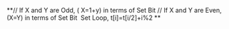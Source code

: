 **// If X and Y are Odd, ( X=1+y) in terms of Set Bit
// If X and Y are Even, (X=Y) in terms of Set Bit
​
Set Loop,
t[i]=t[i/2]+i%2
**